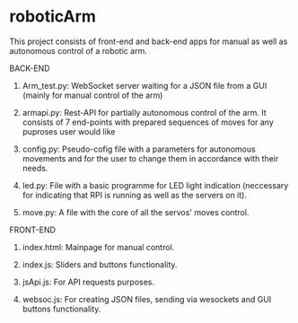 # roboticArm
This project consists of front-end and back-end apps for manual as well as autonomous control of a robotic arm.

BACK-END
1) Arm_test.py:
   WebSocket server waiting for a JSON file from a GUI (mainly for manual control of the arm)
   
2) armapi.py:
   Rest-API for partially autonomous control of the arm. It consists of 7 end-points with prepared sequences of moves for any puproses user would like

3) config.py:
   Pseudo-cofig file with a parameters for autonomous movements and for the user to change them in accordance with their needs.

4) led.py:
   File with a basic programme for LED light indication (neccessary for indicating that RPI is running as well as the servers on it).

5) move.py:
   A file with the core of all the servos' moves control.


FRONT-END
1) index.html:
   Mainpage for manual control.

2) index.js:
   Sliders and buttons functionality.

3) jsApi.js:
   For API requests purposes.

4) websoc.js:
   For creating JSON files, sending via wesockets and GUI buttons functionality.

